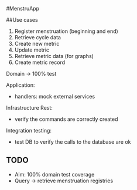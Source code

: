 #MenstruApp

##Use cases

1. Register menstruation (beginning and end)
1. Retrieve cycle data
1. Create new metric
1. Update metric
1. Retrieve metric data (for graphs)
1. Create metric record

Domain -> 100% test

Application:
 * handlers: mock external services

Infrastructure Rest:
 * verify the commands are correctly created

Integration testing:
 * test DB to verify the calls to the database are ok

## TODO

* Aim: 100% domain test coverage
* Query -> retrieve menstruation registries